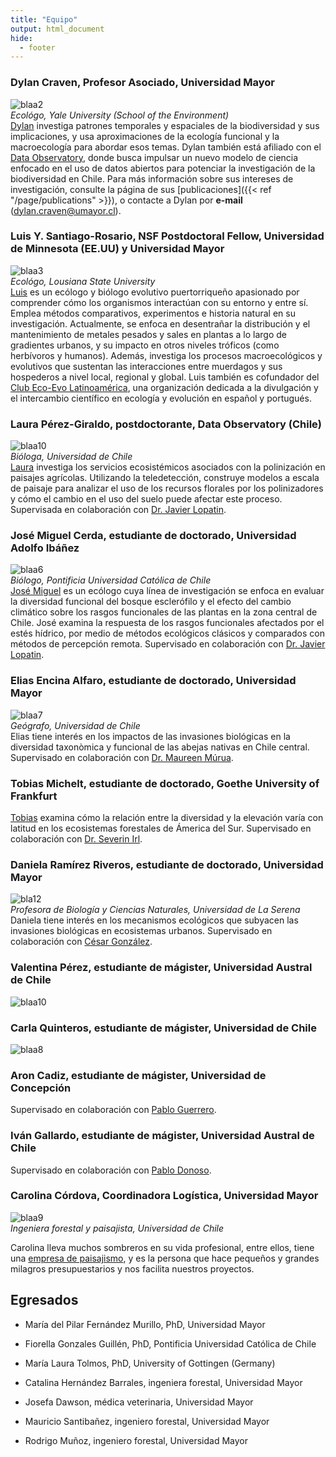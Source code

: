 ```yaml
---
title: "Equipo"
output: html_document
hide:
  - footer
---
```


### Dylan Craven, Profesor Asociado, Universidad Mayor   
![blaa2](/img/dylancraven2.png)  
_Ecológo, Yale University (School of the Environment)_  
[Dylan](https://scholar.google.com/citations?hl=en&authuser=1&user=rz2vROgAAAAJ) investiga patrones temporales y espaciales de la biodiversidad y sus implicaciones, y usa aproximaciones de la ecología funcional y la macroecología para abordar esos temas. Dylan también está afiliado con el [Data Observatory](https://www.dataobservatory.net/), donde busca impulsar un nuevo modelo de ciencia enfocado en el uso de datos abiertos para potenciar la investigación de la biodiversidad en Chile. Para más información sobre sus intereses de investigación, consulte la página de sus [publicaciones]({{< ref "/page/publications" >}}), o contacte a Dylan por **e-mail** (<dylan.craven@umayor.cl>).    


### Luis Y. Santiago-Rosario, NSF Postdoctoral Fellow, Universidad de Minnesota (EE.UU) y Universidad Mayor  
![blaa3](/img/LuisSantiago.png)  
_Ecológo, Lousiana State University_   
[Luis](https://scholar.google.com/citations?hl=en&authuser=1&user=dTZFEfIAAAAJ) es un ecólogo y biólogo evolutivo puertorriqueño apasionado por comprender cómo los organismos interactúan con su entorno y entre sí. Emplea métodos comparativos, experimentos e historia natural en su investigación. Actualmente, se enfoca en desentrañar la distribución y el mantenimiento de metales pesados y sales en plantas a lo largo de gradientes urbanos, y su impacto en otros niveles tróficos (como herbívoros y humanos). Además, investiga los procesos macroecológicos y evolutivos que sustentan las interacciones entre muerdagos y sus hospederos a nivel local, regional y global. Luis también es cofundador del [Club Eco-Evo Latinoamérica](https://ecoevolat.github.io/), una organización dedicada a la divulgación y el intercambio científico en ecología y evolución en español y portugués. 

### Laura Pérez-Giraldo, postdoctorante, Data Observatory (Chile)  
![blaa10](/img/LPerez.png)  
_Bióloga, Universidad de Chile_  
[Laura](https://scholar.google.com/citations?user=kECl0VgAAAAJ&hl=en&authuser=1) investiga los servicios ecosistémicos asociados con la polinización en paisajes agrícolas. Utilizando la teledetección, construye modelos a escala de paisaje para analizar el uso de los recursos florales por los polinizadores y cómo el cambio en el uso del suelo puede afectar este proceso. Supervisada en colaboración con [Dr. Javier Lopatin](https://www.javierlopatin.com/author/javier-lopatin/). 

### José Miguel Cerda, estudiante de doctorado, Universidad Adolfo Ibáñez    
![blaa6](/img/JoseMiguel.png)  
_Biólogo, Pontificia Universidad Católica de Chile_  
[José Miguel](https://scholar.google.com/citations?hl=en&authuser=1&user=U6CL5OYAAAAJ) es un ecólogo cuya línea de investigación se enfoca en evaluar la diversidad funcional del bosque esclerófilo y el efecto del cambio climático sobre los rasgos funcionales de las plantas en la zona central de Chile. 
José examina la respuesta de los rasgos funcionales afectados por el estés hídrico, por medio de métodos ecológicos clásicos y comparados con métodos de percepción remota. Supervisado en colaboración con [Dr. Javier Lopatin](https://www.javierlopatin.com/author/javier-lopatin/). 

### Elias Encina Alfaro, estudiante de doctorado, Universidad Mayor  
![blaa7](/img/Elias2020.png)    
_Geógrafo, Universidad de Chile_  
Elias tiene interés en los impactos de las invasiones biológicas en la diversidad taxonòmica y funcional de las abejas nativas en Chile central. Supervisado en colaboración con [Dr. Maureen Múrua](https://maureenmurua.wordpress.com/).    

### Tobias Michelt, estudiante de doctorado, Goethe University of Frankfurt  

[Tobias](https://www.uni-frankfurt.de/74282931/Theses) examina cómo la relación entre la diversidad y la elevación varía con latitud en los ecosistemas forestales de Ámerica del Sur.  Supervisado en colaboración con [Dr. Severin Irl](https://www.uni-frankfurt.de/74293070/Prof__Dr__Severin_Irl).   

### Daniela Ramírez Riveros, estudiante de doctorado, Universidad Mayor  
![bla12](/img/DanielaRamirez.png)  
_Profesora de Biología y Ciencias Naturales, Universidad de La Serena_  
Daniela tiene interés en los mecanismos ecológicos que subyacen las invasiones biológicas en ecosistemas urbanos.  Supervisado en colaboración con [César González](https://pure.uai.cl/es/persons/cesar-gonzalez).  

### Valentina Pérez, estudiante de mágister, Universidad Austral de Chile  
![blaa10](/img/ValentinaPerez.png) 

### Carla Quinteros, estudiante de mágister, Universidad de Chile 
![blaa8](/img/CarlaQuinteros5.png)  

### Aron Cadiz, estudiante de mágister, Universidad de Concepción   

Supervisado en colaboración con [Pablo Guerrero](https://www.naturalesudec.cl/pablo-guerrero/).  

### Iván Gallardo, estudiante de mágister, Universidad Austral de Chile   

Supervisado en colaboración con [Pablo Donoso](https://www.forestal.uach.cl/instituto/bosques-sociedad/academicos/academico.php?s=pablo-donoso).  

### Carolina Córdova, Coordinadora Logística, Universidad Mayor    
![blaa9](/img/carola.png)    
_Ingeniera forestal y paisajista, Universidad de Chile_  

Carolina lleva muchos sombreros en su vida profesional, entre ellos, tiene una [empresa de paisajismo](https://weinmannia.cl/), y es la persona que hace pequeños y grandes milagros presupuestarios y nos facilita nuestros proyectos. 

## Egresados   

- María del Pilar Fernández Murillo, PhD, Universidad Mayor    

- Fiorella Gonzales Guillén, PhD, Pontificia Universidad Católica de Chile  

- María Laura Tolmos, PhD, University of Gottingen (Germany)  

- Catalina Hernández Barrales, ingeniera forestal, Universidad Mayor  

- Josefa Dawson, médica veterinaria, Universidad Mayor  

- Mauricio Santibañez, ingeniero forestal, Universidad Mayor  

- Rodrigo Muñoz, ingeniero forestal, Universidad Mayor  
